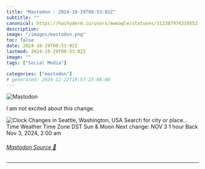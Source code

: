 ```yaml
---
title: "Mastodon - 2024-10-29T00:53:02Z"
subtitle: ""
canonical: https://hachyderm.io/users/mweagle/statuses/113387974319552180
description:
image: "/images/mastodon.png"
toc: false
date: 2024-10-29T00:53:02Z
lastmod: 2024-10-29T00:53:02Z
image: ""
tags: ["Social Media"]

categories: ["mastodon"]
# generated: 2024-12-22T19:57:25-08:00
---
```

![Mastodon](/images/mastodon.png)

<p>I am not excited about this change.</p>

![Clock Changes in
Seattle, Washington,
USA
Search for city or place...
Time
Weather
Time Zone
DST Sun & Moon
Next change:
NOV
3
1 hour Back
Nov 3, 2024, 2:00 am](af519c0f1561298d.jpeg)

###### [Mastodon Source 🐘](https://hachyderm.io/@mweagle/113387974319552180)

___
